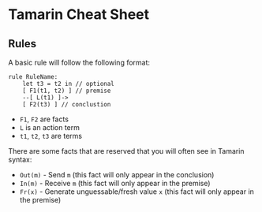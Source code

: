 # Tamarin Cheat Sheet

## Rules
A basic rule will follow the following format:

```tamarin
rule RuleName:
    let t3 = t2 in // optional
    [ F1(t1, t2) ] // premise
    --[ L(t1) ]->
    [ F2(t3) ] // conclustion
```

- `F1`, `F2` are facts
- `L` is an action term
- `t1`, `t2`, `t3` are terms


There are some facts that are reserved that you will often see in Tamarin syntax:
- `Out(m)` - Send `m` (this fact will only appear in the conclusion)
- `In(m)` - Receive `m` (this fact will only appear in the premise)
- `Fr(x)` - Generate unguessable/fresh value `x` (this fact will only appear in the premise)